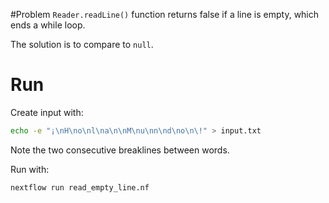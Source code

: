 #Problem
`Reader.readLine()` function returns false if a line is empty,
which ends a while loop.

The solution is to compare to `null`.

# Run
Create input with:
```bash
echo -e "¡\nH\no\nl\na\n\nM\nu\nn\nd\no\n\!" > input.txt
```
Note the two consecutive breaklines between words.

Run with:
```bash
nextflow run read_empty_line.nf
```
